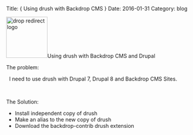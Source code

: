 Title: { Using drush with Backdrop CMS }
Date: 2016-01-31
Category: blog


<p><img alt="drop redirect logo" data-file-id="8" src="/images/drop_301_redirect_logo.png" width="111" />Using drush with Backdrop CMS and Drupal</p>

<p>The problem:</p>

<p>&nbsp; I need to use drush with Drupal 7, Drupal 8 and Backdrop CMS Sites.</p>

<p>&nbsp;</p>

<p>The Solution:</p>

<ul>
	<li>Install independent copy of drush</li>
	<li>Make an alias to the new copy of drush</li>
	<li>Download the backdrop-contrib drush extension</li>
</ul>

